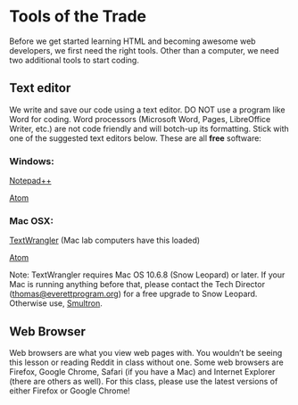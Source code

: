 Tools of the Trade
===
Before we get started learning HTML and becoming awesome web developers, we first need the right tools. Other than a computer, we need two additional tools to start coding. 

## Text editor

We write and save our code using a text editor. DO NOT use a program like Word for coding. Word processors (Microsoft Word, Pages, LibreOffice Writer, etc.) are not code friendly and will botch-up its formatting. Stick with one of the suggested text editors below. These are all **free** software: 

### Windows:

[Notepad++][1]

   [1]: http://notepad-plus-plus.org/

[Atom][2]

   [2]: https://atom.io/

### Mac OSX:

[TextWrangler][1] (Mac lab computers have this loaded)

   [1]: http://www.barebones.com/products/textwrangler/

[Atom][2]

   [2]: https://atom.io/

Note: TextWrangler requires Mac OS 10.6.8 (Snow Leopard) or later. If your Mac is running anything before that, please contact the Tech Director ([thomas@everettprogram.org][3]) for a free upgrade to Snow Leopard. Otherwise use, [Smultron][4]. 

   [3]: mailto:thomas@everettprogram.org
   [4]: http://sourceforge.net/projects/smultron/

## Web Browser

Web browsers are what you view web pages with. You wouldn’t be seeing this lesson or reading Reddit in class without one. Some web browsers are Firefox, Google Chrome, Safari (if you have a Mac) and Internet Explorer (there are others as well). For this class, please use the latest versions of either Firefox or Google Chrome! 
